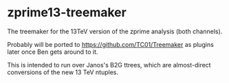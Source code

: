 # zprime13-treemaker

The treemaker for the 13TeV version of the zprime analysis (both channels). 

Probably will be ported to https://github.com/TC01/Treemaker as plugins
later once Ben gets around to it.

This is intended to run over Janos's B2G ttrees, which are almost-direct
conversions of the new 13 TeV ntuples.
